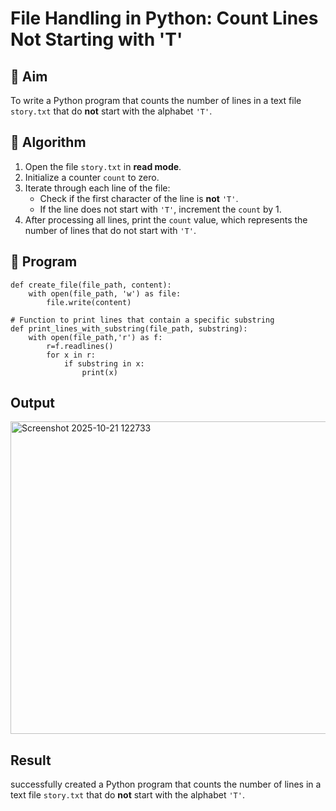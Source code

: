 # File Handling in Python: Count Lines Not Starting with 'T'

## 🎯 Aim
To write a Python program that counts the number of lines in a text file `story.txt` that do **not** start with the alphabet `'T'`.

## 🧠 Algorithm
1. Open the file `story.txt` in **read mode**.
2. Initialize a counter `count` to zero.
3. Iterate through each line of the file:
   - Check if the first character of the line is **not** `'T'`.
   - If the line does not start with `'T'`, increment the `count` by 1.
4. After processing all lines, print the `count` value, which represents the number of lines that do not start with `'T'`.

## 🧾 Program
```
def create_file(file_path, content):
    with open(file_path, 'w') as file:
        file.write(content)

# Function to print lines that contain a specific substring
def print_lines_with_substring(file_path, substring):
    with open(file_path,'r') as f:
        r=f.readlines()
        for x in r:
            if substring in x:
                print(x)
```    

## Output
<img width="1140" height="500" alt="Screenshot 2025-10-21 122733" src="https://github.com/user-attachments/assets/1a408c4d-ce14-4f8a-86af-8f5bda92c772" />

## Result
successfully created a Python program that counts the number of lines in a text file `story.txt` that do **not** start with the alphabet `'T'`.
